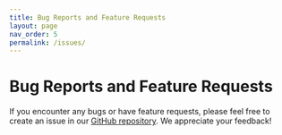 ```yaml
---
title: Bug Reports and Feature Requests
layout: page
nav_order: 5
permalink: /issues/
---
```


# Bug Reports and Feature Requests

If you encounter any bugs or have feature requests, please feel free to create an issue in our [GitHub repository](https://github.com/lmillard79/Billabong/issues). We appreciate your feedback!
